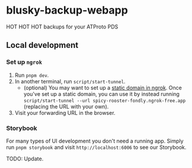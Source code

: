 # blusky-backup-webapp

HOT HOT HOT backups for your ATProto PDS

## Local development

### Set up `ngrok`

1. Run `pnpm dev`.
2. In another terminal, run `script/start-tunnel`.
   - (optional) You may want to set up a [static domain in ngrok](https://dashboard.ngrok.com/domains). Once you've set up a static domain, you can use it by instead running `script/start-tunnel --url spicy-rooster-fondly.ngrok-free.app` (replacing the URL with your own).
3. Visit your forwarding URL in the browser.

### Storybook

For many types of UI development you don't need a running app. Simply run `pnpm storybook` and visit `http://localhost:6006` to see our Storybook.

TODO: Update.
